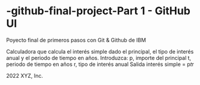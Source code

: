 # -github-final-project-Part 1 - GitHub UI
Poyecto final de primeros pasos con Git &amp; Github de IBM

Calculadora que calcula el interés simple dado el principal, el tipo de interés anual y el periodo de tiempo en años.
Introduzca:
   p, importe del principal
   t, periodo de tiempo en años
   r, tipo de interés anual
Salida
   interés simple = p*t*r
   
2022 XYZ, Inc.
